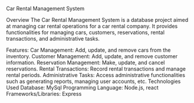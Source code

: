 Car Rental Management System

Overview
The Car Rental Management System is a database project aimed at managing car rental operations for a car rental company. It provides functionalities for managing cars, customers, reservations, rental transactions, and administrative tasks.

Features: 
Car Management: Add, update, and remove cars from the inventory.
Customer Management: Add, update, and remove customer information.
Reservation Management: Make, update, and cancel reservations.
Rental Transactions: Record rental transactions and manage rental periods.
Administrative Tasks: Access administrative functionalities such as generating reports, managing user accounts, etc.
Technologies Used
Database: MySql
Programming Language: Node.js, react
Frameworks/Libraries: Express
